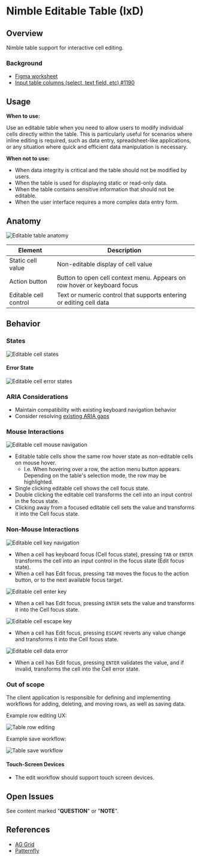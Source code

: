 # Nimble Editable Table (IxD)

## Overview

Nimble table support for interactive cell editing.

### Background

-   [Figma worksheet](https://www.figma.com/design/r2yGNQNVFdE7cBO9CyHmQx/Nimble---IxD?node-id=1221-36463)
-   [Input table columns (select, text field, etc) #1190](https://github.com/ni/nimble/issues/1190)

## Usage

**When to use:**

Use an editable table when you need to allow users to modify individual cells directly within the table.
This is particularly useful for scenarios where inline editing is required, such as data entry, spreadsheet-like applications, or any situation where quick and efficient data manipulation is necessary.

**When not to use:**

-   When data integrity is critical and the table should not be modified by users.
-   When the table is used for displaying static or read-only data.
-   When the table contains sensitive information that should not be editable.
-   When the user interface requires a more complex data entry form.

## Anatomy

![Editable table anatomy](./spec-images/editable-cell-anatomy.png)

| Element               | Description                                                              |
| --------------------- | ------------------------------------------------------------------------ |
| Static cell value     | Non-editable display of cell value                                       |
| Action button         | Button to open cell context menu. Appears on row hover or keyboard focus |
| Editable cell control | Text or numeric control that supports entering or editing cell data      |

## Behavior

### States

![Editable cell states](./spec-images/editable-cell-states.png)

#### Error State

![Editable cell error states](./spec-images/editable-cell-error-data.png)

### ARIA Considerations

-   Maintain compatibility with existing keyboard navigation behavior
-   Consider resolving [existing ARIA gaps](https://github.com/ni/nimble/issues/2285)

### Mouse Interactions

![Editable cell mouse navigation](./spec-images/editable-cell-mouse-navigation.png)

-   Editable table cells show the same row hover state as non-editable cells on mouse hover.
    -   I.e. When hovering over a row, the action menu button appears. Depending on the table's selection mode, the row may be highlighted.
-   Single clicking editable cell shows the cell focus state.
-   Double clicking the editable cell transforms the cell into an input control in the focus state.
-   Clicking away from a focused editable cell sets the value and transforms it into the Cell focus state.

### Non-Mouse Interactions

![Editable cell key navigation](./spec-images/editable-cell-key-navigation.png)

-   When a cell has keyboard focus (Cell focus state), pressing `TAB` or `ENTER` transforms the cell into an input control in the focus state (Edit focus state).
-   When a cell has Edit focus, pressing `TAB` moves the focus to the action button, or to the next available focus target.

![Editable cell enter key](./spec-images/editable-cell-enter-key.png)

-   When a cell has Edit focus, pressing `ENTER` sets the value and transforms it into the Cell focus state.

![Editable cell escape key](./spec-images/editable-cell-escape-key.png)

-   When a cell has Edit focus, pressing `ESCAPE` reverts any value change and transforms it into the Cell focus state.

![Editable cell data error](./spec-images/editable-cell-error-data.png)

-   When a cell has Edit focus, pressing `ENTER` validates the value, and if invalid, transforms the cell into the Cell error state.

### Out of scope

The client application is responsible for defining and implementing workflows for adding, deleting, and moving rows, as well as saving data.

Example row editing UX:

![Table row editing](./spec-images/table-row-editing.png)

Example save workflow:

![Table save workflow](./spec-images/table-save-workflow.png)

#### Touch-Screen Devices

-   The edit workflow should support touch screen devices.

## Open Issues

See content marked "**QUESTION**" or "**NOTE**".

## References

-   [AG Grid](https://www.ag-grid.com/example/)
-   [Patternfly](https://www.patternfly.org/components/table/react-deprecated/#editable-rows)
